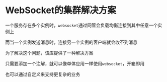 # WebSocket的集群解决方案

一个服务存在多个实例时，`websocket`通过网管会负载均衡连接到其中任意一个实例上

而当一个实例发送消息时，连接另一个实例的客户端就会收不到消息

为了解决这个问题，该库提供了一种解决方案

只需要添加一个注解，就可以像单体应用一样使用`websocket`，开箱即用

也可以通过自定义来支持更复杂的业务


